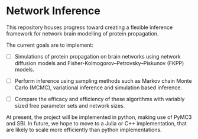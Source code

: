 # Network Inference
This repository houses progress toward creating a flexible inference framework for network brain modelling of protein propagation. 

The current goals are to implement: 

- [ ] Simulations of protein propagation on brain networks using network diffusion models and Fisher-Kolmogorov–Petrovsky–Piskunov (FKPP) models. 
- [ ] Perform inference using sampling methods such as Markov chain Monte Carlo (MCMC), variational inference and simulation based inference. 
- [ ] Compare the efficacy and efficiency of these algorithms with variably sized free parameter sets and network sizes. 



At present, the project will be implemented in python, making use of PyMC3 and SBI. In future, we hope to move to a Julia or C++ implementation, that are likely to scale more efficiently than python implementations. 
